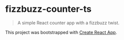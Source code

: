 # fizzbuzz-counter-ts

> A simple React counter app with a fizzbuzz twist.

This project was bootstrapped with [Create React App](https://github.com/facebookincubator/create-react-app).

